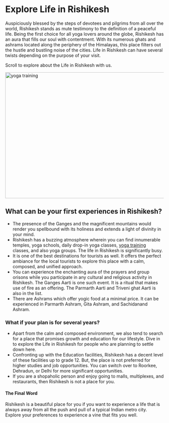 <h1>Explore Life in Rishikesh</h1>
Auspiciously blessed by the steps of devotees and pilgrims from all over the world, Rishikesh stands as mute testimony to the definition of a peaceful life. Being the first choice for all yoga lovers around the globe, Rishikesh has an aura that fills our soul with contentment. With its numerous ghats and ashrams located along the periphery of the Himalayas, this place filters out the hustle and bustling noise of the cities. Life in Rishikesh can have several twists depending on the purpose of your visit.
<p>Scroll to explore about the Life in Rishikesh with us.</p>
<img src="https://rishikeshvinyasayogaschool.com/wp-content/uploads/2018/12/300.jpg" alt="yoga training" height="400" width="600">
<h2>What can be your first experiences in Rishikesh?</h2>
<ul>
<li>The presence of the Ganges and the magnificent mountains would render you spellbound with its holiness and extends a light of divinity in your mind.</li>
<li>Rishikesh has a buzzing atmosphere wherein you can find innumerable temples, yoga schools, daily drop-in yoga classes, <a href="https://rishikeshvinyasayogaschool.com/">yoga training</a> classes, and also yoga groups. The life in Rishikesh is significantly busy.</li>
<li>It is one of the best destinations for tourists as well. It offers the perfect ambiance for the local tourists to explore this place with a calm, composed, and unified approach.</li>
<li>You can experience the enchanting aura of the prayers and group orisons while you participate in any cultural and religious activity in Rishikesh. The Ganges Aarti is one such event. It is a ritual that makes use of fire as an offering. The Parmarth Aarti and Triveni ghat Aarti is also in the list.</li> 
<li>There are Ashrams which offer yogic food at a minimal price. It can be experienced in Parmarth Ashram, Gita Ashram, and Sachidanand Ashram.</li></ul>
<h3>What if your plan is for several years?</h3>
<ul>
<li>Apart from the calm and composed environment, we also tend to search for a place that promises growth and education for our lifestyle. Dive in to explore the Life in Rishikesh for people who are planning to settle down here.</li>
<li>Confronting up with the Education facilities, Rishikesh has a decent level of these facilities up to grade 12. But, the place is not preferred for higher studies and job opportunities. You can switch over to Roorkee, Dehradun, or Delhi for more significant opportunities.</li>
<li>If you are a shopaholic person and enjoy going to malls, multiplexes, and restaurants, then Rishikesh is not a place for you.</li></ul>
<h4>The Final Word</h4>
<p>Rishikesh is a beautiful place for you if you want to experience a life that is always away from all the push and pull of a typical Indian metro city. Explore your preferences to experience a vine that fits you well.</p>
